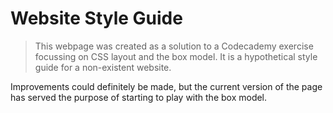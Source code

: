 # Website Style Guide
> This webpage was created as a solution to a Codecademy exercise focussing on CSS layout and the box model. It is a hypothetical style guide for a non-existent website.

Improvements could definitely be made, but the current version of the page has served the purpose of starting to play with the box model.
